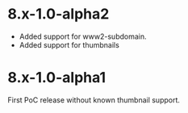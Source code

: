 # 8.x-1.0-alpha2
* Added support for www2-subdomain.
* Added support for thumbnails

# 8.x-1.0-alpha1
First PoC release without known thumbnail support. 
